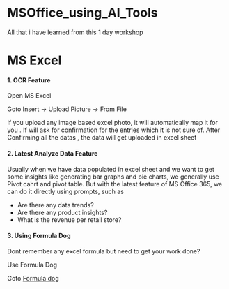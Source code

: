 # MSOffice_using_AI_Tools
All that i have learned from this 1 day workshop 

# MS Excel #

#### 1. OCR Feature 

Open MS Excel

Goto Insert -> Upload Picture -> From File

If you upload any image based excel photo, it will automatically map it for you . If will ask for confirmation for the entries which it is not sure of.
After Confirming all the datas , the data will get uploaded in excel sheet

#### 2. Latest Analyze Data Feature

Usually when we have data populated in excel sheet and we want to get some insights like generating bar graphs and pie charts, we generally use Pivot cahrt and 
pivot table. But with the latest feature of MS Office 365, we can do it directly using prompts, such as

* Are there any data trends?
* Are there any product insights?
* What is the revenue per retail store?

#### 3. Using Formula Dog

Dont remember any excel formula but need to get your work done?

Use Formula Dog

Goto [Formula.dog](https://formula.dog/ "Formula.dog")


